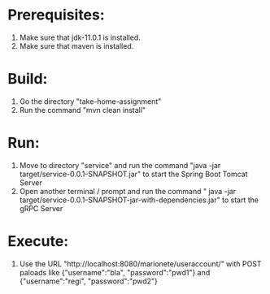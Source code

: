 Prerequisites:
==============
1) Make sure that jdk-11.0.1 is installed.
2) Make sure that maven is installed.

Build:
======
1) Go the directory "take-home-assignment"
2) Run the command "mvn clean install"

Run:
====
1) Move to directory "service" and run the command "java -jar target/service-0.0.1-SNAPSHOT.jar" to start the Spring Boot Tomcat Server
2) Open another terminal / prompt and run the command " java -jar target/service-0.0.1-SNAPSHOT-jar-with-dependencies.jar" to start the gRPC Server

Execute:
========
1) Use the URL "http://localhost:8080/marionete/useraccount/" with POST paloads like {"username":"bla", "password":"pwd1"} and  {"username":"regi", "password":"pwd2"}